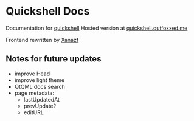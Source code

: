 # Quickshell Docs

Documentation for [quickshell](https://git.outfoxxed.me/outfoxxed/quickshell)
Hosted version at [quickshell.outfoxxed.me](https://quickshell.outfoxxed.me)

Frontend rewritten by [Xanazf](https://github.com/Xanazf)

## Notes for future updates
- improve Head
- improve light theme
- QtQML docs search
- page metadata:
  - lastUpdatedAt
  - prevUpdate?
  - editURL
